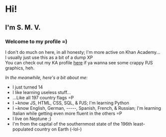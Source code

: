<h1>Hi!</h1>
<h2>I'm S. M. V.</h2>
<h3>Welcome to my profile =)</h3>

I don't do much on here, in all honesty; I'm more active on Khan Academy...<br>I usually just use this as a bit of a dump XP<br>You can check out my KA profile <a target="_blank" href="https://www.khanacademy.org/profile/kaid_266891459920003908397632/projects">here</a> if ya wanna see some crappy PJS graphics, heh.

<em>In the meanwhile, here's a bit about me:</em>
- I just turned 14
- I like learning useless stuff...
- ...Like all 197 country flags =P
- I ~know JS, HTML, CSS, SQL, & PJS; I'm learning Python
- I ~know English, German, -----, Spanish, French, & Russian; I'm learning Italian while getting even more fluent in the others =P
- I live on Neptune ;)
- I'm from the capital of the southernmost state of the 196th least-populated country on Earth (-lol-)
